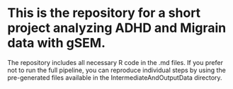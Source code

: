 # This is the repository for a short project analyzing ADHD and Migrain data with gSEM. 
The repository includes all necessary R code in the .md files.
If you prefer not to run the full pipeline, you can reproduce individual steps by using the pre-generated files available in the IntermediateAndOutputData directory.
